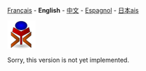 [Français](../fr/README.md) - **English** - [中文](../zh/README.md) - [Espagnol](../sp/README.md) - [日本ais](../ja/README.md)

![yrexpert_logo.png](./yrexpert_logo.png)

Sorry, this version is not yet implemented.

